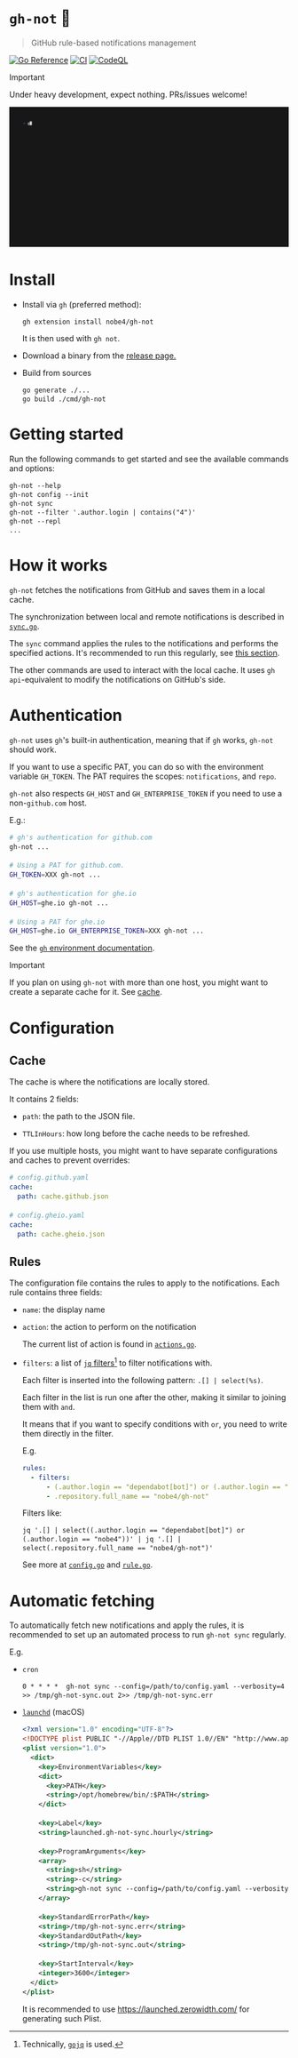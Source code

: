 # `gh-not` 🔕

> GitHub rule-based notifications management

[![Go Reference](https://pkg.go.dev/badge/github.com/nobe4/gh-not.svg)](https://pkg.go.dev/github.com/nobe4/gh-not)
[![CI](https://github.com/nobe4/gh-not/actions/workflows/ci.yml/badge.svg)](https://github.com/nobe4/gh-not/actions/workflows/ci.yml)
[![CodeQL](https://github.com/nobe4/gh-not/actions/workflows/github-code-scanning/codeql/badge.svg)](https://github.com/nobe4/gh-not/actions/workflows/github-code-scanning/codeql)

> [!IMPORTANT]
> Under heavy development, expect nothing.
> PRs/issues welcome!

![demo.gif](./docs/demo.gif)

# Install

- Install via `gh` (preferred method):
    ```shell
    gh extension install nobe4/gh-not
    ```

    It is then used with `gh not`.

- Download a binary from the [release page.](https://github.com/nobe4/gh-not/releases/latest)

- Build from sources
    ```shell
    go generate ./...
    go build ./cmd/gh-not
    ```

# Getting started

Run the following commands to get started and see the available commands and
options:

```shell
gh-not --help
gh-not config --init
gh-not sync
gh-not --filter '.author.login | contains("4")'
gh-not --repl
...
```

# How it works

`gh-not` fetches the notifications from GitHub and saves them in a local cache.

The synchronization between local and remote notifications is described in
[`sync.go`](./internal/notifications/sync.go).

The `sync` command applies the rules to the notifications and performs the
specified actions. It's recommended to run this regularly, see [this
section](#automatic-fetching).

The other commands are used to interact with the local cache. It uses `gh
api`-equivalent to modify the notifications on GitHub's side.

# Authentication

`gh-not` uses `gh`'s built-in authentication, meaning that if `gh` works,
`gh-not` should work.

If you want to use a specific PAT, you can do so with the environment variable
`GH_TOKEN`. The PAT requires the scopes: `notifications`, and `repo`.

`gh-not` also respects `GH_HOST` and `GH_ENTERPRISE_TOKEN` if you need to use a
non-`github.com` host.

E.g.:

```bash
# gh's authentication for github.com
gh-not ...

# Using a PAT for github.com.
GH_TOKEN=XXX gh-not ...

# gh's authentication for ghe.io
GH_HOST=ghe.io gh-not ...

# Using a PAT for ghe.io
GH_HOST=ghe.io GH_ENTERPRISE_TOKEN=XXX gh-not ...
```

See the [`gh` environment documentation](https://cli.github.com/manual/gh_help_environment).

> [!IMPORTANT]
> If you plan on using `gh-not` with more than one host, you might want to
> create a separate cache for it. See [cache](#cache).

# Configuration

## Cache

The cache is where the notifications are locally stored.

It contains 2 fields:

- `path`: the path to the JSON file.

- `TTLInHours`: how long before the cache needs to be refreshed.

If you use multiple hosts, you might want to have separate configurations and
caches to prevent overrides:

```yaml
# config.github.yaml
cache:
  path: cache.github.json

# config.gheio.yaml
cache:
  path: cache.gheio.json
```

## Rules

The configuration file contains the rules to apply to the notifications. Each
rule contains three fields:

- `name`: the display name

- `action`: the action to perform on the notification

    The current list of action is found in [`actions.go`](./internal/actions/actions.go).

- `filters`: a list of [`jq` filters](https://jqlang.github.io/jq/manual/#basic-filters)[^gojq]
    to filter notifications with.

    Each filter is inserted into the following pattern: `.[] | select(%s)`.


    Each filter in the list is run one after the other, making it similar to
    joining them with `and`.

    It means that if you want to specify conditions with `or`, you need to write
    them directly in the filter.

    E.g.
    ```yaml
    rules:
      - filters:
          - (.author.login == "dependabot[bot]") or (.author.login == "nobe4")
          - .repository.full_name == "nobe4/gh-not"
    ```

    Filters like:

    ```shell
    jq '.[] | select((.author.login == "dependabot[bot]") or (.author.login == "nobe4"))' | jq '.[] | select(.repository.full_name == "nobe4/gh-not")'
    ```

    See more at [`config.go`](./internal/config/config.go) and [`rule.go`](./internal/config/rule.go).

# Automatic fetching

To automatically fetch new notifications and apply the rules, it is recommended
to set up an automated process to run `gh-not sync` regularly.

E.g.

- `cron`

    ```shell
    0 * * * *  gh-not sync --config=/path/to/config.yaml --verbosity=4 >> /tmp/gh-not-sync.out 2>> /tmp/gh-not-sync.err
    ```

- [`launchd`](https://launchd.info/) (macOS)

    ```xml
    <?xml version="1.0" encoding="UTF-8"?>
    <!DOCTYPE plist PUBLIC "-//Apple//DTD PLIST 1.0//EN" "http://www.apple.com/DTDs/PropertyList-1.0.dtd">
    <plist version="1.0">
      <dict>
        <key>EnvironmentVariables</key>
        <dict>
          <key>PATH</key>
          <string>/opt/homebrew/bin/:$PATH</string>
        </dict>

        <key>Label</key>
        <string>launched.gh-not-sync.hourly</string>

        <key>ProgramArguments</key>
        <array>
          <string>sh</string>
          <string>-c</string>
          <string>gh-not sync --config=/path/to/config.yaml --verbosity=4</string>
        </array>

        <key>StandardErrorPath</key>
        <string>/tmp/gh-not-sync.err</string>
        <key>StandardOutPath</key>
        <string>/tmp/gh-not-sync.out</string>

        <key>StartInterval</key>
        <integer>3600</integer>
      </dict>
    </plist>
    ```

    It is recommended to use https://launched.zerowidth.com/ for generating such Plist.

[^gojq]: Technically, [`gojq`](https://github.com/itchyny/gojq) is used.
